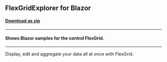 ## FlexGridExplorer for Blazor
#### [Download as zip](https://grapecity.github.io/DownGit/#/home?url=https://github.com/GrapeCity/ComponentOne-Blazor-Samples/tree/master/NET_8/Grid/FlexGridExplorer)
____
#### Shows Blazor samples for the control FlexGrid.
____
Display, edit and aggregate your data all at once with FlexGrid.
